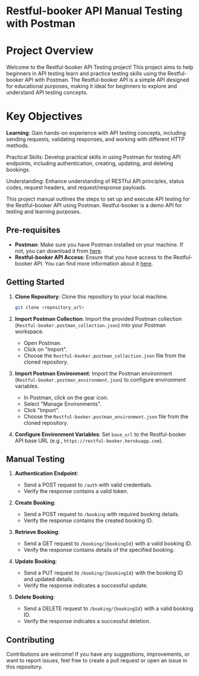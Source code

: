 # Restful-booker API Manual Testing with Postman

# Project Overview

Welcome to the Restful-booker API Testing project! This project aims to help beginners in API testing learn and practice testing skills using the Restful-booker API with Postman. The Restful-booker API is a simple API designed for educational purposes, making it ideal for beginners to explore and understand API testing concepts.

# Key Objectives
**Learning**: Gain hands-on experience with API testing concepts, including sending requests, validating responses, and working with different HTTP methods.

Practical Skills: Develop practical skills in using Postman for testing API endpoints, including authentication, creating, updating, and deleting bookings.

Understanding: Enhance understanding of RESTful API principles, status codes, request headers, and request/response payloads.

This project manual outlines the steps to set up and execute API testing for the Restful-booker API using Postman. Restful-booker is a demo API for testing and learning purposes.

## Pre-requisites

- **Postman**: Make sure you have Postman installed on your machine. If not, you can download it from [here](https://www.postman.com/downloads/).
- **Restful-booker API Access**: Ensure that you have access to the Restful-booker API. You can find more information about it [here](https://restful-booker.herokuapp.com/).

## Getting Started

1. **Clone Repository**: Clone this repository to your local machine.

    ```bash
    git clone <repository_url>
    ```

2. **Import Postman Collection**: Import the provided Postman collection (`Restful-booker.postman_collection.json`) into your Postman workspace.

    - Open Postman.
    - Click on "Import".
    - Choose the `Restful-booker.postman_collection.json` file from the cloned repository.

3. **Import Postman Environment**: Import the Postman environment (`Restful-booker.postman_environment.json`) to configure environment variables.

    - In Postman, click on the gear icon.
    - Select "Manage Environments".
    - Click "Import".
    - Choose the `Restful-booker.postman_environment.json` file from the cloned repository.

4. **Configure Environment Variables**: Set `base_url` to the Restful-booker API base URL (e.g., `https://restful-booker.herokuapp.com`).

## Manual Testing

1. **Authentication Endpoint**:
   - Send a POST request to `/auth` with valid credentials.
   - Verify the response contains a valid token.

2. **Create Booking**:
   - Send a POST request to `/booking` with required booking details.
   - Verify the response contains the created booking ID.

3. **Retrieve Booking**:
   - Send a GET request to `/booking/{bookingId}` with a valid booking ID.
   - Verify the response contains details of the specified booking.

4. **Update Booking**:
   - Send a PUT request to `/booking/{bookingId}` with the booking ID and updated details.
   - Verify the response indicates a successful update.

5. **Delete Booking**:
   - Send a DELETE request to `/booking/{bookingId}` with a valid booking ID.
   - Verify the response indicates a successful deletion.


## Contributing

Contributions are welcome! If you have any suggestions, improvements, or want to report issues, feel free to create a pull request or open an issue in this repository.


